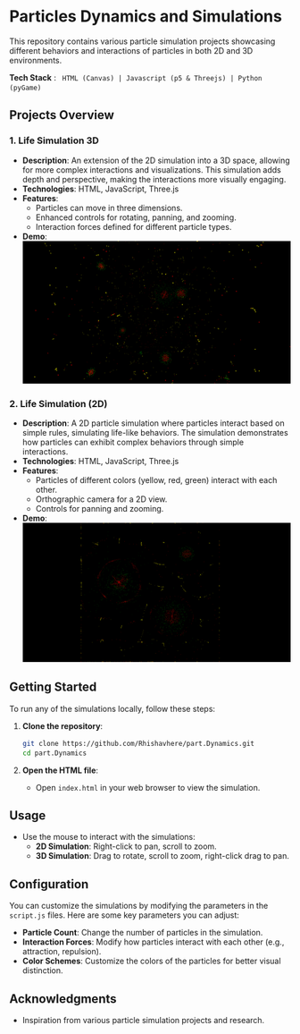 # Particles Dynamics and Simulations

This repository contains various particle simulation projects showcasing different behaviors and interactions of particles in both 2D and 3D environments.

**Tech Stack** : ` HTML (Canvas) | Javascript (p5 & Threejs) | Python (pyGame)`

## Projects Overview

### 1. Life Simulation 3D
- **Description**: An extension of the 2D simulation into a 3D space, allowing for more complex interactions and visualizations. This simulation adds depth and perspective, making the interactions more visually engaging.
- **Technologies**: HTML, JavaScript, Three.js
- **Features**:
  - Particles can move in three dimensions.
  - Enhanced controls for rotating, panning, and zooming.
  - Interaction forces defined for different particle types.
- **Demo**: ![3D Life Simulation](examples/life3D.png)

### 2. Life Simulation (2D)
- **Description**: A 2D particle simulation where particles interact based on simple rules, simulating life-like behaviors. The simulation demonstrates how particles can exhibit complex behaviors through simple interactions.
- **Technologies**: HTML, JavaScript, Three.js
- **Features**:
  - Particles of different colors (yellow, red, green) interact with each other.
  - Orthographic camera for a 2D view.
  - Controls for panning and zooming.
- **Demo**: ![2D Life Simulation](examples/life2D.png)



## Getting Started

To run any of the simulations locally, follow these steps:

1. **Clone the repository**:
   ```bash
   git clone https://github.com/Rhishavhere/part.Dynamics.git
   cd part.Dynamics
   ```

2. **Open the HTML file**:
   - Open `index.html` in your web browser to view the simulation.

## Usage

- Use the mouse to interact with the simulations:
  - **2D Simulation**: Right-click to pan, scroll to zoom.
  - **3D Simulation**: Drag to rotate, scroll to zoom, right-click drag to pan.

## Configuration

You can customize the simulations by modifying the parameters in the `script.js` files. Here are some key parameters you can adjust:

- **Particle Count**: Change the number of particles in the simulation.
- **Interaction Forces**: Modify how particles interact with each other (e.g., attraction, repulsion).
- **Color Schemes**: Customize the colors of the particles for better visual distinction.


## Acknowledgments

- Inspiration from various particle simulation projects and research.
